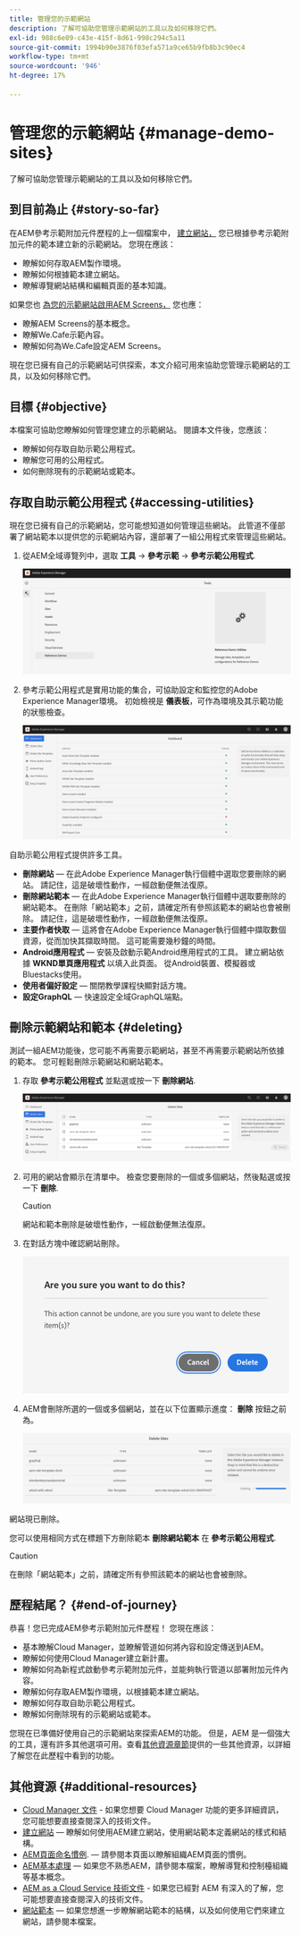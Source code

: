 ```yaml
---
title: 管理您的示範網站
description: 了解可協助您管理示範網站的工具以及如何移除它們。
exl-id: 988c6e09-c43e-415f-8d61-998c294c5a11
source-git-commit: 1994b90e3876f03efa571a9ce65b9fb8b3c90ec4
workflow-type: tm+mt
source-wordcount: '946'
ht-degree: 17%

---
```


# 管理您的示範網站 {#manage-demo-sites}

了解可協助您管理示範網站的工具以及如何移除它們。

## 到目前為止 {#story-so-far}

在AEM參考示範附加元件歷程的上一個檔案中， [建立網站，](create-site.md) 您已根據參考示範附加元件的範本建立新的示範網站。 您現在應該：

* 瞭解如何存取AEM製作環境。
* 瞭解如何根據範本建立網站。
* 瞭解導覽網站結構和編輯頁面的基本知識。

如果您也 [為您的示範網站啟用AEM Screens，](screens.md) 您也應：

* 瞭解AEM Screens的基本概念。
* 瞭解We.Cafe示範內容。
* 瞭解如何為We.Cafe設定AEM Screens。

現在您已擁有自己的示範網站可供探索，本文介紹可用來協助您管理示範網站的工具，以及如何移除它們。

## 目標 {#objective}

本檔案可協助您瞭解如何管理您建立的示範網站。 閱讀本文件後，您應該：

* 瞭解如何存取自助示範公用程式。
* 瞭解您可用的公用程式。
* 如何刪除現有的示範網站或範本。

## 存取自助示範公用程式 {#accessing-utilities}

現在您已擁有自己的示範網站，您可能想知道如何管理這些網站。 此管道不僅部署了網站範本以提供您的示範網站內容，還部署了一組公用程式來管理這些網站。

1. 從AEM全域導覽列中，選取 **工具** -> **參考示範** -> **參考示範公用程式**.

   ![自助示範公用程式](assets/demo-utilities.png)

1. 參考示範公用程式是實用功能的集合，可協助設定和監控您的Adobe Experience Manager環境。 初始檢視是 **儀表板**，可作為環境及其示範功能的狀態檢查。

   ![控制面板](assets/dashboard.png)

自助示範公用程式提供許多工具。

* **刪除網站**  — 在此Adobe Experience Manager執行個體中選取您要刪除的網站。 請記住，這是破壞性動作，一經啟動便無法復原。
* **刪除網站範本**  — 在此Adobe Experience Manager執行個體中選取要刪除的網站範本。 在刪除「網站範本」之前，請確定所有參照該範本的網站也會被刪除。 請記住，這是破壞性動作，一經啟動便無法復原。
* **主要作者快取**  — 這將會在Adobe Experience Manager執行個體中擷取數個資源，從而加快其擷取時間。 這可能需要幾秒鐘的時間。
* **Android應用程式**  — 安裝及啟動示範Android應用程式的工具。 建立網站依據 **WKND單頁應用程式** 以填入此頁面。 從Android裝置、模擬器或Bluestacks使用。
* **使用者偏好設定**  — 關閉教學課程快顯對話方塊。
* **設定GraphQL**  — 快速設定全域GraphQL端點。

## 刪除示範網站和範本 {#deleting}

測試一組AEM功能後，您可能不再需要示範網站，甚至不再需要示範網站所依據的範本。 您可輕鬆刪除示範網站和網站範本。

1. 存取 **參考示範公用程式** 並點選或按一下 **刪除網站**.

   ![刪除網站](assets/delete-sites.png)

1. 可用的網站會顯示在清單中。 檢查您要刪除的一個或多個網站，然後點選或按一下 **刪除**.

   >[!CAUTION]
   >
   >網站和範本刪除是破壞性動作，一經啟動便無法復原。

1. 在對話方塊中確認網站刪除。

   ![確認網站刪除](assets/confirm-site-delete.png)

1. AEM會刪除所選的一個或多個網站，並在以下位置顯示進度： **刪除** 按鈕之前為。

   ![刪除進度](assets/delete-progress.png)

網站現已刪除。

您可以使用相同方式在標題下方刪除範本 **刪除網站範本** 在 **參考示範公用程式**.

>[!CAUTION]
>
>在刪除「網站範本」之前，請確定所有參照該範本的網站也會被刪除。

## 歷程結尾？ {#end-of-journey}

恭喜！您已完成AEM參考示範附加元件歷程！ 您現在應該：

* 基本瞭解Cloud Manager，並瞭解管道如何將內容和設定傳送到AEM。
* 瞭解如何使用Cloud Manager建立新計畫。
* 瞭解如何為新程式啟動參考示範附加元件，並能夠執行管道以部署附加元件內容。
* 瞭解如何存取AEM製作環境，以根據範本建立網站。
* 瞭解如何存取自助示範公用程式。
* 瞭解如何刪除現有的示範網站或範本。

您現在已準備好使用自己的示範網站來探索AEM的功能。 但是，AEM 是一個強大的工具，還有許多其他選項可用。查看[其他資源章節](#additional-resources)提供的一些其他資源，以詳細了解您在此歷程中看到的功能。

## 其他資源 {#additional-resources}

* [Cloud Manager 文件](https://experienceleague.adobe.com/docs/experience-manager-cloud-service/onboarding/onboarding-concepts/cloud-manager-introduction.html) - 如果您想要 Cloud Manager 功能的更多詳細資訊，您可能想要直接查閱深入的技術文件。
* [建立網站](/help/sites-cloud/administering/site-creation/create-site.md)  — 瞭解如何使用AEM建立網站，使用網站範本定義網站的樣式和結構。
* [AEM頁面命名慣例](/help/sites-cloud/authoring/fundamentals/organizing-pages.md#page-name-restrictions-and-best-practices).  — 請參閱本頁面以瞭解組織AEM頁面的慣例。
* [AEM基本處理](/help/sites-cloud/authoring/getting-started/basic-handling.md)  — 如果您不熟悉AEM，請參閱本檔案，瞭解導覽和控制檯組織等基本概念。
* [AEM as a Cloud Service 技術文件](https://experienceleague.adobe.com/docs/experience-manager-cloud-service.html) - 如果您已經對 AEM 有深入的了解，您可能想要直接查閱深入的技術文件。
* [網站範本](/help/sites-cloud/administering/site-creation/site-templates.md)  — 如果您想進一步瞭解網站範本的結構，以及如何使用它們來建立網站，請參閱本檔案。

